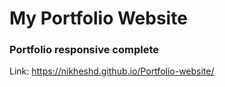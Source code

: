 # My Portfolio Website
### Portfolio responsive complete

Link: https://nikheshd.github.io/Portfolio-website/
